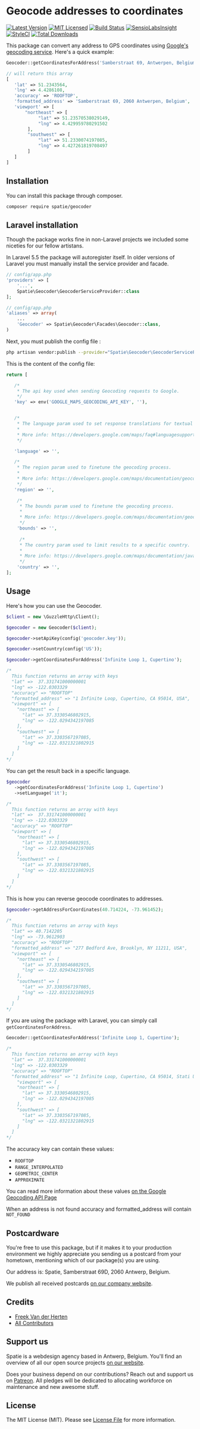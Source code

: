 # Geocode addresses to coordinates

[![Latest Version](https://img.shields.io/github/release/spatie/geocoder.svg?style=flat-square)](https://github.com/spatie/geocoder/releases)
[![MIT Licensed](https://img.shields.io/badge/license-MIT-brightgreen.svg?style=flat-square)](LICENSE.md)
[![Build Status](https://img.shields.io/travis/spatie/geocoder/master.svg?style=flat-square)](https://travis-ci.org/spatie/geocoder)
[![SensioLabsInsight](https://img.shields.io/sensiolabs/i/c0e7c71d-351a-4996-9d74-24abfa074410.svg?style=flat-square)](https://insight.sensiolabs.com/projects/c0e7c71d-351a-4996-9d74-24abfa074410)
[![StyleCI](https://styleci.io/repos/19355432/shield)](https://styleci.io/repos/19355432)
[![Total Downloads](https://img.shields.io/packagist/dt/spatie/geocoder.svg?style=flat-square)](https://packagist.org/packages/spatie/geocoder)

This package can convert any address to GPS coordinates using [Google's geocoding service](https://developers.google.com/maps/documentation/geocoding/start). Here's a quick example:

```php
Geocoder::getCoordinatesForAddress('Samberstraat 69, Antwerpen, Belgium');

// will return this array
[
   'lat' => 51.2343564,
   'lng' => 4.4286108,
   'accuracy' => 'ROOFTOP',
   'formatted_address' => 'Samberstraat 69, 2060 Antwerpen, Belgium',
   'viewport' => [
       "northeast" => [
            "lat" => 51.23570538029149,
            "lng" => 4.429959780291502
        ],
        "southwest" => [
            "lat" => 51.2330074197085,
            "lng" => 4.427261819708497
        ]
   ]
]
```

## Installation

You can install this package through composer.

```bash
composer require spatie/geocoder
```
## Laravel installation

Though the package works fine in non-Laravel projects we included some niceties for our fellow artistans.

In Laravel 5.5 the package will autoregister itself. In older versions of Laravel you must manually install the service provider and facade.

```php
// config/app.php
'providers' => [
    '...',
    Spatie\Geocoder\GeocoderServiceProvider::class
];
```

```php
// config/app.php
'aliases' => array(
	...
	'Geocoder' => Spatie\Geocoder\Facades\Geocoder::class,
)
```

Next, you must publish the config file :

```bash
php artisan vendor:publish --provider="Spatie\Geocoder\GeocoderServiceProvider" --tag="config"
```

This is the content of the config file:

```php
return [

   /*
    * The api key used when sending Geocoding requests to Google.
    */
   'key' => env('GOOGLE_MAPS_GEOCODING_API_KEY', ''),


   /*
    * The language param used to set response translations for textual data.
    *
    * More info: https://developers.google.com/maps/faq#languagesupport
    */

   'language' => '',

   /*
    * The region param used to finetune the geocoding process.
    *
    * More info: https://developers.google.com/maps/documentation/geocoding/intro#RegionCodes
    */
   'region' => '',

    /*
     * The bounds param used to finetune the geocoding process.
     *
     * More info: https://developers.google.com/maps/documentation/geocoding/intro#Viewports
     */
    'bounds' => '',
    
     /*
     * The country param used to limit results to a specific country.
     *
     * More info: https://developers.google.com/maps/documentation/javascript/geocoding#GeocodingRequests
     */
    'country' => '',
];
```

## Usage

Here's how you can use the Geocoder.

```php
$client = new \GuzzleHttp\Client();

$geocoder = new Geocoder($client);

$geocoder->setApiKey(config('geocoder.key'));

$geocoder->setCountry(config('US'));

$geocoder->getCoordinatesForAddress('Infinite Loop 1, Cupertino');

/*
  This function returns an array with keys
  "lat" =>  37.331741000000001
  "lng" => -122.0303329
  "accuracy" => "ROOFTOP"
  "formatted_address" => "1 Infinite Loop, Cupertino, CA 95014, USA",
  "viewport" => [
    "northeast" => [
      "lat" => 37.3330546802915,
      "lng" => -122.0294342197085
    ],
    "southwest" => [
      "lat" => 37.3303567197085,
      "lng" => -122.0321321802915
    ]
  ]
*/
```

You can get the result back in a specific language.

```php
$geocoder
   ->getCoordinatesForAddress('Infinite Loop 1, Cupertino')
   ->setLanguage('it');

/*
  This function returns an array with keys
  "lat" =>  37.331741000000001
  "lng" => -122.0303329
  "accuracy" => "ROOFTOP"
  "viewport" => [
    "northeast" => [
      "lat" => 37.3330546802915,
      "lng" => -122.0294342197085
    ],
    "southwest" => [
      "lat" => 37.3303567197085,
      "lng" => -122.0321321802915
    ]
  ]
*/
```

This is how you can reverse geocode coordinates to addresses.

```php
$geocoder->getAddressForCoordinates(40.714224, -73.961452);

/*
  This function returns an array with keys
  "lat" => 40.7142205
  "lng" => -73.9612903
  "accuracy" => "ROOFTOP"
  "formatted_address" => "277 Bedford Ave, Brooklyn, NY 11211, USA",
  "viewport" => [
    "northeast" => [
      "lat" => 37.3330546802915,
      "lng" => -122.0294342197085
    ],
    "southwest" => [
      "lat" => 37.3303567197085,
      "lng" => -122.0321321802915
    ]
  ]
*/
```


If you are using the package with Laravel, you can simply call `getCoordinatesForAddress`.

```php
Geocoder::getCoordinatesForAddress('Infinite Loop 1, Cupertino');

/*
  This function returns an array with keys
  "lat" =>  37.331741000000001
  "lng" => -122.0303329
  "accuracy" => "ROOFTOP"
  "formatted_address" => "1 Infinite Loop, Cupertino, CA 95014, Stati Uniti",
    "viewport" => [
    "northeast" => [
      "lat" => 37.3330546802915,
      "lng" => -122.0294342197085
    ],
    "southwest" => [
      "lat" => 37.3303567197085,
      "lng" => -122.0321321802915
    ]
  ]
*/
```

The accuracy key can contain these values:
- `ROOFTOP`
- `RANGE_INTERPOLATED`
- `GEOMETRIC_CENTER`
- `APPROXIMATE`

You can read more information about these values [on the Google Geocoding API Page](https://developers.google.com/maps/documentation/geocoding/ "Google Geocoding API")

When an address is not found accuracy and formatted_address will contain `NOT_FOUND`

## Postcardware

You're free to use this package, but if it makes it to your production environment we highly appreciate you sending us a postcard from your hometown, mentioning which of our package(s) you are using.

Our address is: Spatie, Samberstraat 69D, 2060 Antwerp, Belgium.

We publish all received postcards [on our company website](https://spatie.be/en/opensource/postcards).

## Credits

- [Freek Van der Herten](https://github.com/freekmurze)
- [All Contributors](../../contributors)

## Support us

Spatie is a webdesign agency based in Antwerp, Belgium. You'll find an overview of all our open source projects [on our website](https://spatie.be/opensource).

Does your business depend on our contributions? Reach out and support us on [Patreon](https://www.patreon.com/spatie).
All pledges will be dedicated to allocating workforce on maintenance and new awesome stuff.

## License

The MIT License (MIT). Please see [License File](LICENSE.md) for more information.
